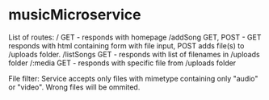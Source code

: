 # musicMicroservice

List of routes:
/ GET - responds with homepage
/addSong GET, POST - GET responds with html containing form with file input, POST adds file(s) to /uploads folder.
/listSongs GET - responds with list of filenames in /uploads folder
/:media  GET - responds with specific file from /uploads folder

File filter:
Service accepts only files with mimetype containing only "audio" or "video". Wrong files will be ommited.
